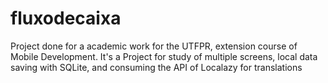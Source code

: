 # fluxodecaixa

Project done for a academic work for the UTFPR, extension course of Mobile Development.
It's a Project for study of multiple screens, local data saving with SQLite, and consuming the API of Localazy for translations
